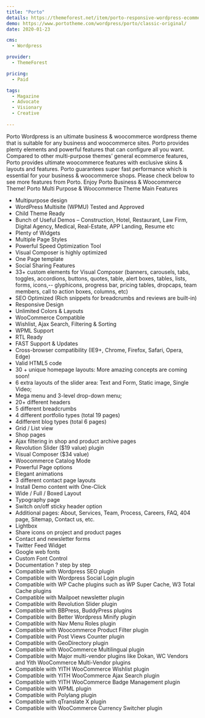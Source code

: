 ```yaml
---
title: "Porto"
details: https://themeforest.net/item/porto-responsive-wordpress-ecommerce-theme/9207399
demo: https://www.portotheme.com/wordpress/porto/classic-original/
date: 2020-01-23

cms: 
  - Wordpress

provider: 
  - ThemeForest

pricing:
  - Paid

tags:
  - Magazine
  - Advocate
  - Visionary
  - Creative
  
---
```


Porto Wordpress is an ultimate business & woocommerce wordpress theme that is suitable for any business and woocommerce sites. Porto provides plenty elements and powerful features that can configure all you want. Compared to other multi-purpose themes’ general ecommerce features, Porto provides ultimate woocommerce features with exclusive skins & layouts and features. Porto guarantees super fast performance which is essential for your business & woocommerce shops. Please check below to see more features from Porto. Enjoy Porto Business & Woocommerce Theme!
Porto Multi Purpose & Woocommerce Theme Main Features

- Multipurpose design
- WordPress Multisite (WPMU) Tested and Approved
- Child Theme Ready
- Bunch of Useful Demos – Construction, Hotel, Restaurant, Law Firm, Digital Agency, Medical, Real-Estate, APP Landing, Resume etc
- Plenty of Widgets
- Multiple Page Styles
- Powerful Speed Optimization Tool
- Visual Composer is highly optimized
- One Page template
- Social Sharing Features
- 33+ custom elements for Visual Composer (banners, carousels, tabs, toggles, accordions, buttons, quotes, table, alert boxes, tables, lists, forms, icons,-- glyphicons, progress bar, pricing tables, dropcaps, team members, call to action boxes, columns, etc)
- SEO Optimized (Rich snippets for breadcrumbs and reviews are built-in)
- Responsive Design
- Unlimited Colors & Layouts
- WooCommerce Compatible
- Wishlist, Ajax Search, Filtering & Sorting
- WPML Support
- RTL Ready
- FAST Support & Updates
- Cross-browser compatibility (IE9+, Chrome, Firefox, Safari, Opera, Edge)
- Valid HTML5 code
- 30 + unique homepage layouts: More amazing concepts are coming soon!
- 6 extra layouts of the slider area: Text and Form, Static image, Single Video;
- Mega menu and 3-level drop-down menu;
- 20+ different headers
- 5 different breadcrumbs
- 4 different portfolio types (total 19 pages)
- 4different blog types (total 6 pages)
- Grid / List view
- Shop pages
- Ajax filtering in shop and product archive pages
- Revolution Slider ($19 value) plugin
- Visual Composer ($34 value)
- Woocommerce Catalog Mode
- Powerful Page options
- Elegant animations
- 3 different contact page layouts
- Install Demo content with One-Click
- Wide / Full / Boxed Layout
- Typography page
- Switch on/off sticky header option
- Additional pages: About, Services, Team, Process, Careers, FAQ, 404 page, Sitemap, Contact us, etc.
- Lightbox
- Share icons on project and product pages
- Contact and newsletter forms
- Twitter Feed Widget
- Google web fonts
- Custom Font Control
- Documentation ? step by step
- Compatible with Wordpress SEO plugin
- Compatible with Wordpress Social Login plugin
- Compatible with WP Cache plugins such as WP Super Cache, W3 Total Cache plugins
- Compatible with Mailpoet newsletter plugin
- Compatible with Revolution Slider plugin
- Compatible with BBPress, BuddyPress plugins
- Compatible with Better Wordpress Minify plugin
- Compatible with Nav Menu Roles plugin
- Compatible with Woocommerce Product Filter plugin
- Compatible with Post Views Counter plugin
- Compatible with GeoDirectory plugin
- Compatible with WooCommerce Multilingual plugin
- Compatible with Major multi-vendor plugins like Dokan, WC Vendors and Yith WooCommerce Multi-Vendor plugins
- Compatible with YITH WooCommerce Wishlist plugin
- Compatible with YITH WooCommerce Ajax Search plugin
- Compatible with YITH WooCommerce Badge Management plugin
- Compatible with WPML plugin
- Compatible with Polylang plugin
- Compatible with qTranslate X plugin
- Compatible with WooCommerce Currency Switcher plugin